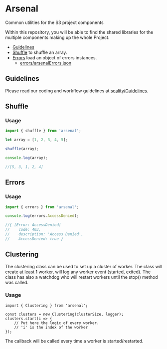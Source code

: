 # Arsenal

Common utilities for the S3 project components

Within this repository, you will be able to find the shared libraries for the
multiple components making up the whole Project.

* [Guidelines](#guidelines)
* [Shuffle](#shuffle) to shuffle an array.
* [Errors](#errors) load an object of errors instances.
    - [errors/arsenalErrors.json](errors/arsenalErrors.json)

## Guidelines

Please read our coding and workflow guidelines at
[scality/Guidelines](https://github.com/scality/Guidelines).

## Shuffle

### Usage

``` js
import { shuffle } from 'arsenal';

let array = [1, 2, 3, 4, 5];

shuffle(array);

console.log(array);

//[5, 3, 1, 2, 4]
```

## Errors

### Usage

``` js
import { errors } from 'arsenal';

console.log(errors.AccessDenied);

//{ [Error: AccessDenied]
//    code: 403,
//    description: 'Access Denied',
//    AccessDenied: true }

```

## Clustering

The clustering class can be used to set up a cluster of worker. The class will
create at least 1 worker, will log any worker event (started, exited).
The class has also a watchdog who will restart workers until the stop() method
was called.

### Usage

```
import { Clustering } from 'arsenal';

const clusters = new Clustering(clusterSize, logger);
clusters.start(i => {
    // Put here the logic of every worker.
    // 'i' is the index of the worker
});
```

The callback will be called every time a worker is started/restarted.